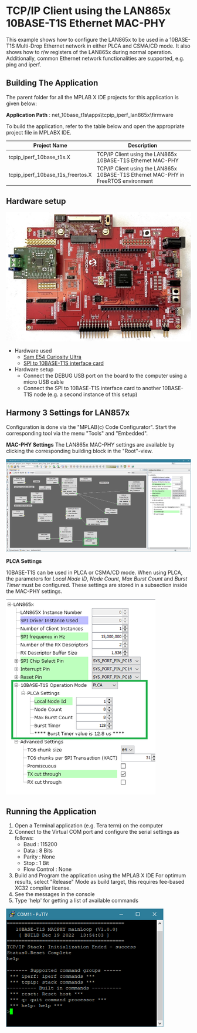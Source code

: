 # TCP/IP Client using the LAN865x 10BASE-T1S Ethernet MAC-PHY

This example shows how to configure the LAN865x to be used in a 10BASE-T1S Multi-Drop
Ethernet network in either PLCA and CSMA/CD mode. It also shows how to r/w registers
of the LAN865x during normal operation.
Additionally, common Ethernet network functionalities are supported, e.g. ping and iperf.

## Building The Application
The parent folder for all the MPLAB X IDE projects for this application is given below:

**Application Path** : net_10base_t1s\apps\tcpip_iperf_lan865x\firmware

To build the application, refer to the table below and open the appropriate project file
in MPLABX IDE.

| Project Name              | Description                                               |
| ---                       | ---                                                       |
| tcpip_iperf_10base_t1s.X  | TCP/IP Client using the LAN865x 10BASE-T1S Ethernet MAC-PHY   |
| tcpip_iperf_10base_t1s_freertos.X  | TCP/IP Client using the LAN865x 10BASE-T1S Ethernet MAC-PHY in FreeRTOS environment  |

## Hardware setup

![Setup](GUID-686BAE48-2B44-4EB4-921F-5BAA4B7B040B-low.png)

* Hardware used
    * [Sam E54 Curiosity Ultra](https://www.microchip.com/Developmenttools/ProductDetails/DM320210)
    * [SPI to 10BASE-T1S interface card](https://www.microchip.com/en-us/development-tool/TODO_REPLACE_LINK)
* Hardware setup
    * Connect the DEBUG USB port on the board to the computer using a micro USB cable
    * Connect the SPI to 10BASE-T1S interface card to another 10BASE-T1S node (e.g. a second instance of this setup)

## Harmony 3 Settings for LAN857x

Configuration is done via the "MPLAB(c)  Code Configurator". Start the corresponding tool via the menu "Tools" and "Embedded". 

**MAC-PHY Settings**
The LAN865x MAC-PHY settings are available by clicking the corresponding building block in the "Root"-view.

![MAC-PHY-Setting](GUID-9E726E6E-4BCF-4CE4-AE60-D21F8F1C2EAF-low.png)

**PLCA Settings**

10BASE-T1S can be used in PLCA or CSMA/CD mode.
When using PLCA, the parameters for _Local Node ID_, _Node Count_,
_Max Burst Count_ and _Burst Timer_ must be configured.
These settings are stored in a subsection inside the MAC-PHY settings.

![PLCA](GUID-1D09D7D5-432F-4089-964E-7C2B99E301ED-low.png)

## Running the Application

1. Open a Terminal application (e.g. Tera term) on the computer
2. Connect to the Virtual COM port and configure the serial settings as follows:
    * Baud : 115200
    * Data : 8 Bits
    * Parity : None
    * Stop : 1 Bit
    * Flow Control : None
3. Build and Program the application using the MPLAB X IDE
	For optimum results, select "Release" Mode as build target, this requires fee-based XC32 compiler license.
4. See the messages in the console
5. Type 'help' for getting a list of available commands

![Terminal](GUID-D5913592-1F04-48B9-8ED0-EF4FB4117765-low.png)
